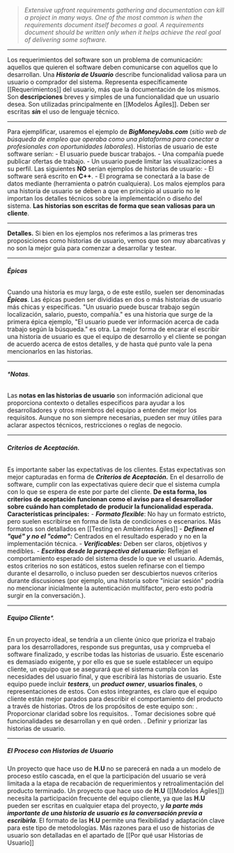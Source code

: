 > *Extensive upfront requirements gathering and documentation can kill a project in many ways. One of the most common is when the requirements document itself becomes a goal. A requirements document should be written only when it helps achieve the real goal of delivering some software.*
****

Los requerimientos del software son un problema de comunicación: aquellos que quieren el software deben comunicarse con aquellos que lo desarrollan. 
Una ***Historia de Usuario*** describe funcionalidad valiosa para un usuario o comprador del sistema. Representa específicamente [[Requerimientos]] del usuario, más que la documentación de los mismos. Son **descripciones** breves y simples de una funcionalidad que un usuario desea. Son utilizadas principalmente en [[Modelos Ágiles]].
Deben ser escritas ***sin*** el uso de lenguaje técnico.
****
Para ejemplificar, usaremos el ejemplo de ***BigMoneyJobs.com*** (*sitio web de búsqueda de empleo que operaba como una plataforma para conectar a profesionales con oportunidades laborales*). Historias de usuario de este software serían:
	- El usuario puede buscar trabajos.
	- Una compañía puede publicar ofertas de trabajo.
	- Un usuario puede limitar las visualizaciones a su perfil.
Las siguientes ****NO**** serían ejemplos de historias de usuario:
	- El software será escrito en **C++**.
	- El programa se conectará a la base de datos mediante (herramienta o patrón cualquiera).
Los malos ejemplos para una historia de usuario se deben a que en principio al usuario no le importan los detalles técnicos sobre la implementación o diseño del sistema. **Las historias son escritas de forma que sean valiosas para un cliente**.
****
****Detalles.**** Si bien en los ejemplos nos referimos a las primeras tres proposiciones como historias de usuario, vemos que son muy abarcativas y no son la mejor guía para comenzar a desarrollar y testear. 
****
###### **Épicas**
Cuando una historia es muy larga, o de este estilo, suelen ser denominadas ***Épicas***. Las épicas pueden ser divididas en dos o más historias de usuario más chicas y específicas. "Un usuario puede buscar trabajo según localización, salario, puesto, compañía." es una historia que surge de la primera épica ejemplo, "El usuario puede ver información acerca de cada trabajo según la búsqueda." es otra. 
La mejor forma de encarar el escribir una historia de usuario es que el equipo de desarrollo y el cliente se pongan de acuerdo acerca de estos detalles, y de hasta qué punto vale la pena mencionarlos en las historias. 
****
###### ****Notas***. 
Las **notas en las historias de usuario** son información adicional que proporciona contexto o detalles específicos para ayudar a los desarrolladores y otros miembros del equipo a entender mejor los requisitos. Aunque no son siempre necesarias, pueden ser muy útiles para aclarar aspectos técnicos, restricciones o reglas de negocio.
****
###### **Criterios de Aceptación.**
Es importante saber las expectativas de los clientes. Estas expectativas son mejor capturadas en forma de ***Criterios de Aceptación.*** En el desarrollo de software, cumplir con las expectativas quiere decir que el sistema cumpla con lo que se espera de este por parte del cliente. **De esta forma, los criterios de aceptación funcionan como el aviso para el desarrollador sobre cuándo han completado de producir la funcionalidad esperada.** 
**Características principales:**
	- ***Formato flexible***: No hay un formato estricto, pero suelen escribirse en forma de lista de condiciones o escenarios. Más formatos son detallados en [[Testing en Ambientes Ágiles]]
	- ***Definen el "qué" y no el "cómo":*** Centrados en el resultado esperado y no en la implementación técnica.
	- ***Verificables:*** Deben ser claros, objetivos y medibles.
	- ***Escritos desde la perspectiva del usuario:*** Reflejan el comportamiento esperado del sistema desde lo que ve el usuario.
Además, estos criterios no son estáticos, estos suelen refinarse con el tiempo durante el desarrollo, o incluso pueden ser descubiertos nuevos criterios durante discusiones (por ejemplo, una historia sobre "iniciar sesión" podría no mencionar inicialmente la autenticación multifactor, pero esto podría surgir en la conversación.).
****
###### **Equipo Cliente***. 
En un proyecto ideal, se tendría a un cliente único que prioriza el trabajo para los desarrolladores, responde sus preguntas, usa y comprueba el software finalizado, y escribe todas las historias de usuario. Este escenario es demasiado exigente, y por ello es que se suele establecer un equipo cliente, un equipo que se asegurará que el sistema cumpla con las necesidades del usuario final, y que escribirá las historias de usuario.
Este equipo puede incluir ***testers***, un ***product owner***, **usuarios finales**, o representaciones de estos. 
Con estos integrantes, es claro que el equipo cliente están mejor parados para describir el comportamiento del producto a través de historias.
Otros de los propósitos de este equipo son:
	. Proporcionar claridad sobre los requisitos.
	. Tomar decisiones sobre qué funcionalidades se desarrollan y en qué orden.
	. Definir y priorizar las historias de usuario.
****
##### ****El Proceso con Historias de Usuario****
Un proyecto que hace uso de **H.U** no se parecerá en nada a un modelo de proceso estilo cascada, en el que la participación del usuario se verá limitada a la etapa de recabación de requerimientos y retroalimentación del producto terminado. 
Un proyecto que hace uso de **H.U** ([[Modelos Ágiles]]) necesita la participación frecuente del equipo cliente, ya que las **H.U** pueden ser escritas en cualquier etapa del proyecto, y ***la parte más importante de una historia de usuario es la conversación previa a escribirla***. 
El formato de las **H.U** permite una flexibilidad y adaptación clave para este tipo de metodologías. Más razones para el uso de historias de usuario son detalladas en el apartado de [[Por qué usar Historias de Usuario]]
